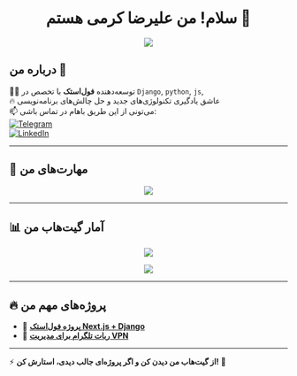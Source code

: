 <h1 align="center">سلام! من علیرضا کرمی هستم 👋</h1>

<p align="center">
  <img src="https://readme-typing-svg.demolab.com?font=Fira+Code&weight=500&pause=1000&color=F7A500&width=435&lines=Full+Stack+Developer;Django+%7C+React+%7C+Next.js;Always+learning+new+things!">
</p>

## درباره من 🚀
👨‍💻 توسعه‌دهنده **فول‌استک** با تخصص در `Django`, `python`, `js`,   
🔥 عاشق یادگیری تکنولوژی‌های جدید و حل چالش‌های برنامه‌نویسی  
📫 می‌تونی از این طریق باهام در تماس باشی:  
[![Telegram](https://img.shields.io/badge/Telegram-%230077B5.svg?style=for-the-badge&logo=telegram&logoColor=white)](https://t.me/YOUR_USERNAME)  
[![LinkedIn](https://img.shields.io/badge/LinkedIn-%230A66C2.svg?style=for-the-badge&logo=linkedin&logoColor=white)](https://linkedin.com/in/YOUR_PROFILE)  

---

## 🚀 مهارت‌های من  
<p align="center">
  <img src="https://skillicons.dev/icons?i=django,python,react,nextjs,js,ts,tailwind,html,css,git,github,linux,docker" />
</p>

---

## 📊 آمار گیت‌هاب من  
<p align="center">
  <img src="https://github-readme-streak-stats.herokuapp.com/?user=YOUR_GITHUB_USERNAME&theme=tokyonight" />
</p>

<p align="center">
  <img src="https://github-readme-stats.vercel.app/api?username=YOUR_GITHUB_USERNAME&show_icons=true&theme=tokyonight" />
</p>

---

## 🔥 پروژه‌های مهم من  
- 🔹 [**پروژه فول‌استک Next.js + Django**](https://github.com/YOUR_GITHUB_USERNAME/YOUR_PROJECT)  
- 🔹 [**ربات تلگرام برای مدیریت VPN**](https://github.com/YOUR_GITHUB_USERNAME/YOUR_PROJECT)  

---

⚡ **از گیت‌هاب من دیدن کن و اگر پروژه‌ای جالب دیدی، استارش کن!** 🚀  
